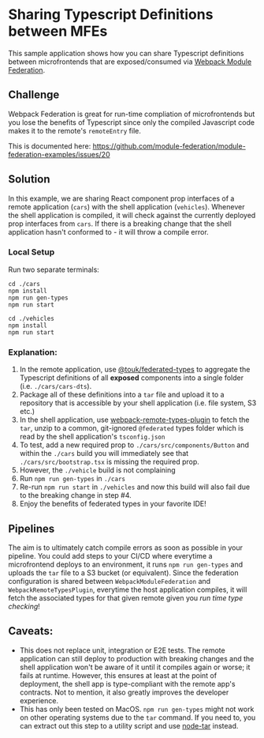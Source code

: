 # Sharing Typescript Definitions between MFEs

This sample application shows how you can share Typescript definitions between microfrontends that are exposed/consumed via [Webpack Module Federation](https://webpack.js.org/concepts/module-federation).

## Challenge

Webpack Federation is great for run-time compliation of microfrontends but you lose the benefits of Typescript since only the compiled Javascript code makes it to the remote's `remoteEntry` file.

This is documented here: https://github.com/module-federation/module-federation-examples/issues/20

## Solution

In this example, we are sharing React component prop interfaces of a remote application (`cars`) with the shell application (`vehicles`). Whenever the shell application is compiled, it will check against the currently deployed prop interfaces from `cars`. If there is a breaking change that the shell application hasn't conformed to - it will throw a compile error.

### Local Setup

Run two separate terminals:

```
cd ./cars
npm install
npm run gen-types
npm run start
```

```
cd ./vehicles
npm install
npm run start
```

### Explanation:

1. In the remote application, use [@touk/federated-types](https://www.npmjs.com/package/@touk/federated-types) to aggregate the Typescript definitions of all **exposed** components into a single folder (i.e. `./cars/cars-dts`).
2. Package all of these definitions into a `tar` file and upload it to a repository that is accessible by your shell application (i.e. file system, S3 etc.)
3. In the shell application, use [webpack-remote-types-plugin](https://github.com/ruanyl/webpack-remote-types-plugin) to fetch the `tar`, unzip to a common, git-ignored `@federated` types folder which is read by the shell application's `tsconfig.json`
4. To test, add a new required prop to `./cars/src/components/Button` and within the `./cars` build you will immediately see that `./cars/src/bootstrap.tsx` is missing the required prop.
5. However, the `./vehicle` build is not complaining
6. Run `npm run gen-types` in `./cars`
7. Re-run `npm run start` in `./vehicles` and now this build will also fail due to the breaking change in step #4.
8. Enjoy the benefits of federated types in your favorite IDE!

## Pipelines

The aim is to ultimately catch compile errors as soon as possible in your pipeline. You could add steps to your CI/CD where everytime a microfrontend deploys to an environment, it runs `npm run gen-types` and uploads the `tar` file to a S3 bucket (or equivalent). Since the federation configuration is shared between `WebpackModuleFederation` and `WebpackRemoteTypesPlugin`, everytime the host application compiles, it will fetch the associated types for that given remote given you _run time type checking_!

## Caveats:

- This does not replace unit, integration or E2E tests. The remote application can still deploy to production with breaking changes and the shell application won't be aware of it until it compiles again or worse; it fails at runtime. However, this ensures at least at the point of deployment, the shell app is type-compliant with the remote app's contracts. Not to mention, it also greatly improves the developer experience.
- This has only been tested on MacOS. `npm run gen-types` might not work on other operating systems due to the `tar` command. If you need to, you can extract out this step to a utility script and use [node-tar](https://www.npmjs.com/package/tar) instead.
